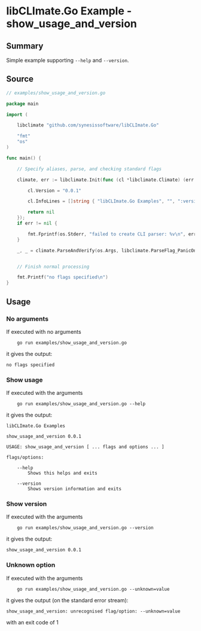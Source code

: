 # libCLImate.Go Example - **show_usage_and_version**

## Summary

Simple example supporting ```--help``` and ```--version```.

## Source

```Go
// examples/show_usage_and_version.go

package main

import (

	libclimate "github.com/synesissoftware/libCLImate.Go"

	"fmt"
	"os"
)

func main() {

	// Specify aliases, parse, and checking standard flags

	climate, err := libclimate.Init(func (cl *libclimate.Climate) (err error) {

		cl.Version = "0.0.1"

		cl.InfoLines = []string { "libCLImate.Go Examples", "", ":version:", "" }

		return nil
	});
	if err != nil {

		fmt.Fprintf(os.Stderr, "failed to create CLI parser: %v\n", err)
	}

	_, _ = climate.ParseAndVerify(os.Args, libclimate.ParseFlag_PanicOnFailure)


	// Finish normal processing

	fmt.Printf("no flags specified\n")
}
```

## Usage

### No arguments

If executed with no arguments

```
    go run examples/show_usage_and_version.go
```

it gives the output:

```
no flags specified
```

### Show usage

If executed with the arguments

```
    go run examples/show_usage_and_version.go --help
```

it gives the output:

```
libCLImate.Go Examples

show_usage_and_version 0.0.1

USAGE: show_usage_and_version [ ... flags and options ... ]

flags/options:

    --help
        Shows this helps and exits

    --version
        Shows version information and exits
```

### Show version

If executed with the arguments

```
    go run examples/show_usage_and_version.go --version
```

it gives the output:

```
show_usage_and_version 0.0.1
```

### Unknown option

If executed with the arguments

```
    go run examples/show_usage_and_version.go --unknown=value
```

it gives the output (on the standard error stream):

```
show_usage_and_version: unrecognised flag/option: --unknown=value
```

with an exit code of 1

